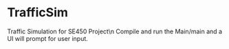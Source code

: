 TrafficSim
==========
Traffic Simulation for SE450 Project\n
Compile and run the Main/main and a UI will prompt for user input.
